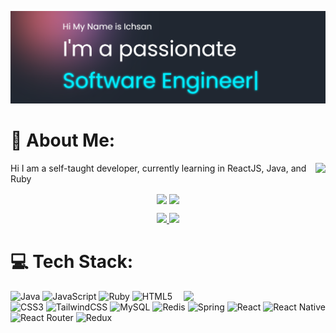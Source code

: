 ![ichsansandy](https://github.com/ichsansandy/ichsansandy/blob/main/Screenshot%202023-04-24%20100204.png)

# 💫 About Me:

<p align="middle">
<img align="right" src="https://visitcount.itsvg.in/api?id=ichsansandy&icon=0&color=2"/>
<p align="left">
  Hi I am a self-taught developer, currently learning in ReactJS, Java, and Ruby
</p>

</p>



<p align='middle' style="clear:both">
  <img align="center" width='50%' src="https://github-readme-stats.vercel.app/api?username=ichsansandy&theme=default&hide_border=false&include_all_commits=true&count_private=false&show_icons=true" />
  <img align="center" width='50%' src="https://github-readme-streak-stats.herokuapp.com/?user=ichsansandy&theme=default&hide_border=false" />
</p>

<p align="middle">
<a href="https://instagram.com/ichsans__">
<img width="15%" src="https://img.shields.io/badge/Instagram-%23E4405F.svg?logo=Instagram&logoColor=white"/>
</a>
<a href="https://linkedin.com/in/ichsans">
<img width="13%" src="https://img.shields.io/badge/LinkedIn-%230077B5.svg?logo=linkedin&logoColor=white"/>
</a>
</p>

# 💻 Tech Stack:

<p align="middle">

<img align="right" width="45%" src="https://github-readme-stats.vercel.app/api/top-langs/?username=ichsansandy&theme=default&hide_border=false&include_all_commits=true&count_private=false&layout=compact" />

</p>

![Java](https://img.shields.io/badge/java-%23ED8B00.svg?style=for-the-badge&logo=java&logoColor=white) ![JavaScript](https://img.shields.io/badge/javascript-%23323330.svg?style=for-the-badge&logo=javascript&logoColor=%23F7DF1E) ![Ruby](https://img.shields.io/badge/ruby-%23CC342D.svg?style=for-the-badge&logo=ruby&logoColor=white) ![HTML5](https://img.shields.io/badge/html5-%23E34F26.svg?style=for-the-badge&logo=html5&logoColor=white) ![CSS3](https://img.shields.io/badge/css3-%231572B6.svg?style=for-the-badge&logo=css3&logoColor=white) ![TailwindCSS](https://img.shields.io/badge/tailwindcss-%2338B2AC.svg?style=for-the-badge&logo=tailwind-css&logoColor=white) ![MySQL](https://img.shields.io/badge/mysql-%2300f.svg?style=for-the-badge&logo=mysql&logoColor=white) ![Redis](https://img.shields.io/badge/redis-%23DD0031.svg?style=for-the-badge&logo=redis&logoColor=white) ![Spring](https://img.shields.io/badge/spring-%236DB33F.svg?style=for-the-badge&logo=spring&logoColor=white) ![React](https://img.shields.io/badge/react-%2320232a.svg?style=for-the-badge&logo=react&logoColor=%2361DAFB) ![React Native](https://img.shields.io/badge/react_native-%2320232a.svg?style=for-the-badge&logo=react&logoColor=%2361DAFB) ![React Router](https://img.shields.io/badge/React_Router-CA4245?style=for-the-badge&logo=react-router&logoColor=white) ![Redux](https://img.shields.io/badge/redux-%23593d88.svg?style=for-the-badge&logo=redux&logoColor=white)

<!-- Proudly created with GPRM ( https://gprm.itsvg.in ) -->
